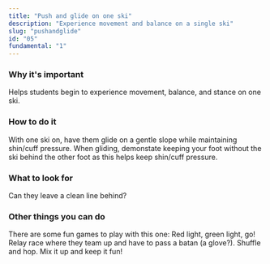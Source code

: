 ```yaml
---
title: "Push and glide on one ski"
description: "Experience movement and balance on a single ski"
slug: "pushandglide"
id: "05"
fundamental: "1"
---
```


### Why it's important

Helps students begin to experience movement, balance, and stance on one ski.

### How to do it

With one ski on, have them glide on a gentle slope while maintaining shin/cuff pressure. When gliding, demonstate keeping your foot without the ski behind the other foot as this helps keep shin/cuff pressure.

### What to look for

Can they leave a clean line behind?

### Other things you can do

There are some fun games to play with this one: Red light, green light, go! Relay race where they team up and have to pass a batan (a glove?). Shuffle and hop. Mix it up and keep it fun!
